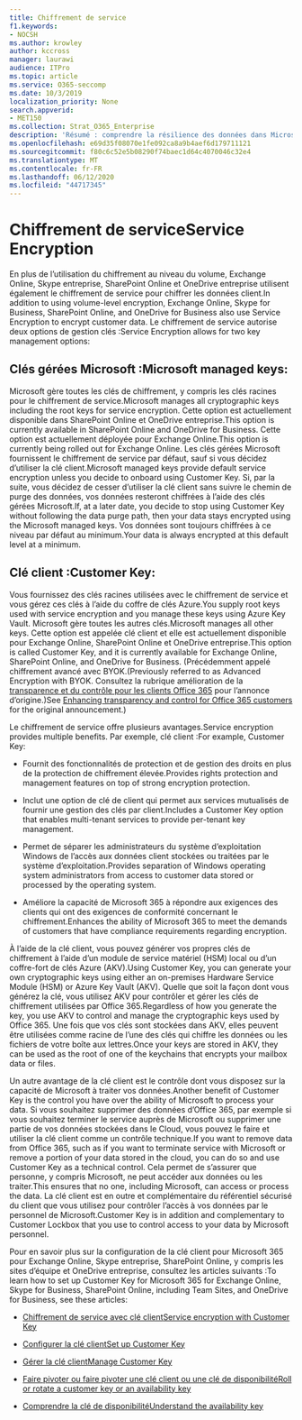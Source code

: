```yaml
---
title: Chiffrement de service
f1.keywords:
- NOCSH
ms.author: krowley
author: kccross
manager: laurawi
audience: ITPro
ms.topic: article
ms.service: O365-seccomp
ms.date: 10/3/2019
localization_priority: None
search.appverid:
- MET150
ms.collection: Strat_O365_Enterprise
description: 'Résumé : comprendre la résilience des données dans Microsoft Office 365.'
ms.openlocfilehash: e69d35f08070e1fe092ca8a9b4aef6d179711121
ms.sourcegitcommit: f80c6c52e5b08290f74baec1d64c4070046c32e4
ms.translationtype: MT
ms.contentlocale: fr-FR
ms.lasthandoff: 06/12/2020
ms.locfileid: "44717345"
---
```

# <a name="service-encryption"></a><span data-ttu-id="ae9f1-103">Chiffrement de service</span><span class="sxs-lookup"><span data-stu-id="ae9f1-103">Service Encryption</span></span>

<span data-ttu-id="ae9f1-104">En plus de l’utilisation du chiffrement au niveau du volume, Exchange Online, Skype entreprise, SharePoint Online et OneDrive entreprise utilisent également le chiffrement de service pour chiffrer les données client.</span><span class="sxs-lookup"><span data-stu-id="ae9f1-104">In addition to using volume-level encryption, Exchange Online, Skype for Business, SharePoint Online, and OneDrive for Business also use Service Encryption to encrypt customer data.</span></span> <span data-ttu-id="ae9f1-105">Le chiffrement de service autorise deux options de gestion clés :</span><span class="sxs-lookup"><span data-stu-id="ae9f1-105">Service Encryption allows for two key management options:</span></span>

## <a name="microsoft-managed-keys"></a><span data-ttu-id="ae9f1-106">Clés gérées Microsoft :</span><span class="sxs-lookup"><span data-stu-id="ae9f1-106">Microsoft managed keys:</span></span> 
<span data-ttu-id="ae9f1-107">Microsoft gère toutes les clés de chiffrement, y compris les clés racines pour le chiffrement de service.</span><span class="sxs-lookup"><span data-stu-id="ae9f1-107">Microsoft manages all cryptographic keys including the root keys for service encryption.</span></span> <span data-ttu-id="ae9f1-108">Cette option est actuellement disponible dans SharePoint Online et OneDrive entreprise.</span><span class="sxs-lookup"><span data-stu-id="ae9f1-108">This option is currently available in SharePoint Online and OneDrive for Business.</span></span> <span data-ttu-id="ae9f1-109">Cette option est actuellement déployée pour Exchange Online.</span><span class="sxs-lookup"><span data-stu-id="ae9f1-109">This option is currently being rolled out for Exchange Online.</span></span> <span data-ttu-id="ae9f1-110">Les clés gérées Microsoft fournissent le chiffrement de service par défaut, sauf si vous décidez d’utiliser la clé client.</span><span class="sxs-lookup"><span data-stu-id="ae9f1-110">Microsoft managed keys provide default service encryption unless you decide to onboard using Customer Key.</span></span> <span data-ttu-id="ae9f1-111">Si, par la suite, vous décidez de cesser d’utiliser la clé client sans suivre le chemin de purge des données, vos données resteront chiffrées à l’aide des clés gérées Microsoft.</span><span class="sxs-lookup"><span data-stu-id="ae9f1-111">If, at a later date, you decide to stop using Customer Key without following the data purge path, then your data stays encrypted using the Microsoft managed keys.</span></span> <span data-ttu-id="ae9f1-112">Vos données sont toujours chiffrées à ce niveau par défaut au minimum.</span><span class="sxs-lookup"><span data-stu-id="ae9f1-112">Your data is always encrypted at this default level at a minimum.</span></span> 

## <a name="customer-key"></a><span data-ttu-id="ae9f1-113">Clé client :</span><span class="sxs-lookup"><span data-stu-id="ae9f1-113">Customer Key:</span></span> 
<span data-ttu-id="ae9f1-114">Vous fournissez des clés racines utilisées avec le chiffrement de service et vous gérez ces clés à l’aide du coffre de clés Azure.</span><span class="sxs-lookup"><span data-stu-id="ae9f1-114">You supply root keys used with service encryption and you manage these keys using Azure Key Vault.</span></span> <span data-ttu-id="ae9f1-115">Microsoft gère toutes les autres clés.</span><span class="sxs-lookup"><span data-stu-id="ae9f1-115">Microsoft manages all other keys.</span></span> <span data-ttu-id="ae9f1-116">Cette option est appelée clé client et elle est actuellement disponible pour Exchange Online, SharePoint Online et OneDrive entreprise.</span><span class="sxs-lookup"><span data-stu-id="ae9f1-116">This option is called Customer Key, and it is currently available for Exchange Online, SharePoint Online, and OneDrive for Business.</span></span> <span data-ttu-id="ae9f1-117">(Précédemment appelé chiffrement avancé avec BYOK.</span><span class="sxs-lookup"><span data-stu-id="ae9f1-117">(Previously referred to as Advanced Encryption with BYOK.</span></span> <span data-ttu-id="ae9f1-118">Consultez la rubrique amélioration de la [transparence et du contrôle pour les clients Office 365](https://blogs.office.com/2015/04/21/enhancing-transparency-and-control-for-office-365-customers/) pour l’annonce d’origine.)</span><span class="sxs-lookup"><span data-stu-id="ae9f1-118">See [Enhancing transparency and control for Office 365 customers](https://blogs.office.com/2015/04/21/enhancing-transparency-and-control-for-office-365-customers/) for the original announcement.)</span></span>

<span data-ttu-id="ae9f1-119">Le chiffrement de service offre plusieurs avantages.</span><span class="sxs-lookup"><span data-stu-id="ae9f1-119">Service encryption provides multiple benefits.</span></span> <span data-ttu-id="ae9f1-120">Par exemple, clé client :</span><span class="sxs-lookup"><span data-stu-id="ae9f1-120">For example, Customer Key:</span></span>

- <span data-ttu-id="ae9f1-121">Fournit des fonctionnalités de protection et de gestion des droits en plus de la protection de chiffrement élevée.</span><span class="sxs-lookup"><span data-stu-id="ae9f1-121">Provides rights protection and management features on top of strong encryption protection.</span></span>

- <span data-ttu-id="ae9f1-122">Inclut une option de clé de client qui permet aux services mutualisés de fournir une gestion des clés par client.</span><span class="sxs-lookup"><span data-stu-id="ae9f1-122">Includes a Customer Key option that enables multi-tenant services to provide per-tenant key management.</span></span>

- <span data-ttu-id="ae9f1-123">Permet de séparer les administrateurs du système d’exploitation Windows de l’accès aux données client stockées ou traitées par le système d’exploitation.</span><span class="sxs-lookup"><span data-stu-id="ae9f1-123">Provides separation of Windows operating system administrators from access to customer data stored or processed by the operating system.</span></span>

- <span data-ttu-id="ae9f1-124">Améliore la capacité de Microsoft 365 à répondre aux exigences des clients qui ont des exigences de conformité concernant le chiffrement.</span><span class="sxs-lookup"><span data-stu-id="ae9f1-124">Enhances the ability of Microsoft 365 to meet the demands of customers that have compliance requirements regarding encryption.</span></span>

<span data-ttu-id="ae9f1-125">À l’aide de la clé client, vous pouvez générer vos propres clés de chiffrement à l’aide d’un module de service matériel (HSM) local ou d’un coffre-fort de clés Azure (AKV).</span><span class="sxs-lookup"><span data-stu-id="ae9f1-125">Using Customer Key, you can generate your own cryptographic keys using either an on-premises Hardware Service Module (HSM) or Azure Key Vault (AKV).</span></span> <span data-ttu-id="ae9f1-126">Quelle que soit la façon dont vous générez la clé, vous utilisez AKV pour contrôler et gérer les clés de chiffrement utilisées par Office 365.</span><span class="sxs-lookup"><span data-stu-id="ae9f1-126">Regardless of how you generate the key, you use AKV to control and manage the cryptographic keys used by Office 365.</span></span> <span data-ttu-id="ae9f1-127">Une fois que vos clés sont stockées dans AKV, elles peuvent être utilisées comme racine de l’une des clés qui chiffre les données ou les fichiers de votre boîte aux lettres.</span><span class="sxs-lookup"><span data-stu-id="ae9f1-127">Once your keys are stored in AKV, they can be used as the root of one of the keychains that encrypts your mailbox data or files.</span></span>

<span data-ttu-id="ae9f1-128">Un autre avantage de la clé client est le contrôle dont vous disposez sur la capacité de Microsoft à traiter vos données.</span><span class="sxs-lookup"><span data-stu-id="ae9f1-128">Another benefit of Customer Key is the control you have over the ability of Microsoft to process your data.</span></span> <span data-ttu-id="ae9f1-129">Si vous souhaitez supprimer des données d’Office 365, par exemple si vous souhaitez terminer le service auprès de Microsoft ou supprimer une partie de vos données stockées dans le Cloud, vous pouvez le faire et utiliser la clé client comme un contrôle technique.</span><span class="sxs-lookup"><span data-stu-id="ae9f1-129">If you want to remove data from Office 365, such as if you want to terminate service with Microsoft or remove a portion of your data stored in the cloud, you can do so and use Customer Key as a technical control.</span></span> <span data-ttu-id="ae9f1-130">Cela permet de s’assurer que personne, y compris Microsoft, ne peut accéder aux données ou les traiter.</span><span class="sxs-lookup"><span data-stu-id="ae9f1-130">This ensures that no one, including Microsoft, can access or process the data.</span></span> <span data-ttu-id="ae9f1-131">La clé client est en outre et complémentaire du référentiel sécurisé du client que vous utilisez pour contrôler l’accès à vos données par le personnel de Microsoft.</span><span class="sxs-lookup"><span data-stu-id="ae9f1-131">Customer Key is in addition and complementary to Customer Lockbox that you use to control access to your data by Microsoft personnel.</span></span>

<span data-ttu-id="ae9f1-132">Pour en savoir plus sur la configuration de la clé client pour Microsoft 365 pour Exchange Online, Skype entreprise, SharePoint Online, y compris les sites d’équipe et OneDrive entreprise, consultez les articles suivants :</span><span class="sxs-lookup"><span data-stu-id="ae9f1-132">To learn how to set up Customer Key for Microsoft 365 for Exchange Online, Skype for Business, SharePoint Online, including Team Sites, and OneDrive for Business, see these articles:</span></span>

- [<span data-ttu-id="ae9f1-133">Chiffrement de service avec clé client</span><span class="sxs-lookup"><span data-stu-id="ae9f1-133">Service encryption with Customer Key</span></span>](customer-key-overview.md)

- [<span data-ttu-id="ae9f1-134">Configurer la clé client</span><span class="sxs-lookup"><span data-stu-id="ae9f1-134">Set up Customer Key</span></span>](customer-key-set-up.md)

- [<span data-ttu-id="ae9f1-135">Gérer la clé client</span><span class="sxs-lookup"><span data-stu-id="ae9f1-135">Manage Customer Key</span></span>](customer-key-manage.md)

- [<span data-ttu-id="ae9f1-136">Faire pivoter ou faire pivoter une clé client ou une clé de disponibilité</span><span class="sxs-lookup"><span data-stu-id="ae9f1-136">Roll or rotate a customer key or an availability key</span></span>](customer-key-availability-key-roll.md)

- [<span data-ttu-id="ae9f1-137">Comprendre la clé de disponibilité</span><span class="sxs-lookup"><span data-stu-id="ae9f1-137">Understand the availability key</span></span>](customer-key-availability-key-understand.md)


